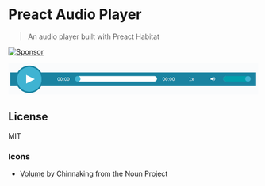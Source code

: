 # Preact Audio Player

> An audio player built with Preact Habitat

<a href="http://app.codesponsor.io/link/3owRGftAkghuGdjHaa955zEJ/agarrharr/preact-audio-player" rel="nofollow"><img src="http://app.codesponsor.io/embed/3owRGftAkghuGdjHaa955zEJ/agarrharr/preact-audio-player.svg" style="width: 888px; height: 68px;" alt="Sponsor" /></a>

![Screenshot](screenshot.png)

## License

MIT

### Icons

- [Volume](https://thenounproject.com/term/volume/1050668) by Chinnaking from the Noun Project
